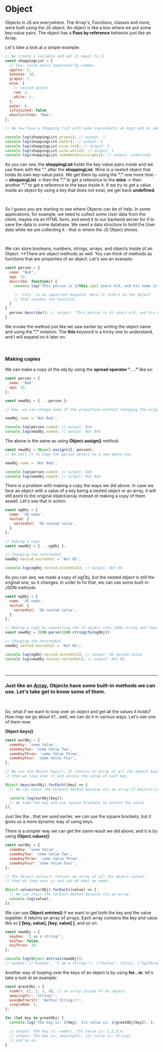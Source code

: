 # Object

Objects in JS are everywhere. The Array's, Functions, classes and more, were built using the JS object. An object is like a box where we put some key-value pairs. The object has a **Pass by reference** behavior just like an Array.

Let's take a look at a simple example:

```js
// We create a variable and set it equal to {}
const shoppingList = {
  // key: value pairs separated by commas
  apples: 5,
  bananas: 10,
  grapes: 7,
  wine: {
    // nested object
    red: 2,
    white: 1,
  },
  water: 6,
  isFinished: false
  whosTurnToGo: "Bob",
};

// We now have a shopping list with some ingredients as keys and an amount as value.

console.log(shoppingList.grapes); // output: 7
console.log(shoppingList.water); // output: 6
console.log(shoppingList.wine.red); // output: 2
console.log(shoppingList.wine.white); // output: 1
console.log(shoppingList.someNoneExistingKey); // output: undefined
```

As you can see, the **shoppingList** holds the key-value pairs inside and we use them with the "." after the **shoppingList**. Wine is a nested object that holds its own key-value pairs. We get them by using the **"."** one more time -> **shoppingList** -> then the **"."** to get a reference to the **wine** -> then another **"."** to get a reference to the keys inside it. If we try to get a value inside an object by using a key that does not exist, we get back **undefined**.

<br>

So I guess you are starting to see where Objects can be of help.
In some applications, for example, we need to collect some User data from the client, maybe via an HTML form, and send it to our backend server for it to save the data to some database. We need a data structure to hold the User data while we are collecting it - that is where the JS Object shines.

<br>

We can store booleans, numbers, strings, arrays, and objects inside of an Object.
\*\*There are object methods as well. You can think of methods as functions that are properties of an object. Let's see an example:

```js
const person = {
  name: "Bob",
  age: 32,
  describe: function() {
    console.log(`This person is ${this.age} years old, and his name is ${this.name}.`)

    // 'this' is an important keyword. Here it refers to the object
    // that invokes the function.
  }
}
  person.describe(); // output: "This person is 32 years old, and his name is Bob"
}
```


We invoke the method just like we saw earlier by writing the object name and using the **"."** notation. The **this** keyword is a tricky one to understand, and I will expand on it later on.


<br>

### Making copies

We can make a copy of the obj by using the **spread operator ". . ."** like so:

```js
const person = {
  name: 'Bob',
  age: 32,
};

const newObj = { ...person };

// Now, we can change some of the properties without changing the original person obj.

newObj.name = 'Not Bob';

console.log(person.name); // output: Bob
console.log(newObj.name); // output: Not Bob
```

The above is the same as using **Object.assign()** method:

```js
const newObj = Object.assign({}, person);
// We tell it to copy the person object to a new empty one.

newObj.name = 'Not Bob';

console.log(person.name); // output: Bob
console.log(newObj.name); // output: Not Bob
```

There is a problem with making a copy the ways we did above. In case we face an object with a value of a key being a nested object or an array, it will still point to the original object/array instead of making a copy of them aswell. Let's see that in action:

```js
const ogObj = {
  name: 'OG name',
  nested: {
    nestedVal: 'OG nested value',
  },
};

// Making a copy
const newObj = { ...ogObj };

// Changing the netstedVal
newObj.nested.nestedVal = 'Not OG';

console.log(ogObj.nested.nestedVal); // output: Not OG
```

As you can see, we made a copy of ogObj, but the nested object is still the original one, so it changes. In order to fix that, we can use some built-in JSON methods.

```js
const ogObj = {
  name: 'OG name',
  nested: {
    nestedVal: 'OG nested value',
  },
};

// Making a copy by converting the JS object into JSON string and then parsing it back into a JS object
const newObj = JSON.parse(JSON.stringify(ogObj));

// Changing the netstedVal
newObj.nested.nestedVal = 'Not OG';

console.log(ogObj.nested.nestedVal); // output: OG nested value
console.log(newObj.nested.nestedVal); // output: Not OG
```

<br>

<hr>

### Just like an [Array](.././data-types/array.md), Objects have some built-in methods we can use. Let's take get to know some of them.

<br>

So, what if we want to loop over an object and get all the values it holds? How may we go about it?...well, we can do it in various ways. Let's see one of them now:
<br>

**Object.keys()**

```js
const ourObj = {
  someKey: 'some Value',
  someKeyTwo: 'some Value Two',
  someKeyThree: 'some Value Three',
  someKeyFour: 'some Value Four',
};

// We use the Object.keys(). It returns an array of all the object keys,
// then we loop over it and access the value of each key.

Object.keys(ourObj).forEach((key) => {
  // We can chain the forEach method because its an array of keys(strings)

  console.log(ourObj[key]);
  // We take the key and use square brackets to access the value
});
```

Just like the **.** that we used earlier, we can use the square brackets, but it gives us a more dynamic way of using keys.
<br>

There is a simpler way we can get the same result we did above, and it is by using **Object.values()**:

```js
const ourObj = {
  someKey: 'some Value',
  someKeyTwo: 'some Value Two',
  someKeyThree: 'some Value Three',
  someKeyFour: 'some Value Four',
};

// The Object.values() returns an array of all the object values,
// then we loop over it and can do what we need.

Object.values(ourObj).forEach((value) => {
  // We can chain the forEach method because its an array
  console.log(value);
});
```

We can use **Object.entries()** if we want to get both the key and the value together. It returns an array of arrays. Each array contains the key and value like so **[ [key, value], [key, value] ]**, and so on.

```js
const newObj = {
  keyOne: 'I am a string!',
  keyTwo: false,
  keyThree: 20,
};

console.log(Object.entries(newObj));
// output: [["keyOne", "I am a string!"], ["keyTwo", false], ["keyThree", 20]]
```

Another way of looping over the keys of an object is by using **for...in**. let's take a look at an example:

```js
const greatObj = {
  numArr: [1, 2, 3, 4], // an array inside of an object.
  amazingStr: 'String!',
  evenBetterStr: 'Better String!!!',
  singleNum: 5,
};

for (let key in greatObj) {
  console.log(`The key is: ${key}, Its value is: ${greatObj[key]}.`);

  // output: The key is: numArr, Its value is: 1,2,3,4.
  // output: The key is: amazingStr, Its value is: String!.
  // and so on.
}
```

